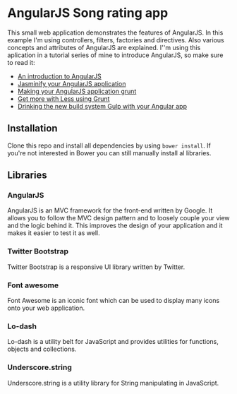 # AngularJS Song rating app
This small web application demonstrates the features of AngularJS. In this example I'm using controllers, filters, factories and directives. Also various concepts and attributes of AngularJS are explained.
I''m using this aplication in a tutorial series of mine to introduce AngularJS, so make sure to read it:

- [An introduction to AngularJS](http://g00glen00b.be/angularjs-introduction)
- [Jasminify your AngularJS application](http://g00glen00b.be/jasminify-angular-app/)
- [Making your AngularJS application grunt](http://g00glen00b.be/angular-grunt/)
- [Get more with Less using Grunt](http://g00glen00b.be/less-grunt/)
- [Drinking the new build system Gulp with your Angular app](http://g00glen00b.be/gulp-angular)

## Installation
Clone this repo and install all dependencies by using `bower install`. If you're not interested in Bower you can still manually install al libraries.

## Libraries

### AngularJS
AngularJS is an MVC framework for the front-end written by Google. It allows you to follow the MVC design pattern and to loosely couple your view and the logic behind it.
This improves the design of your application and it makes it easier to test it as well.

### Twitter Bootstrap
Twitter Bootstrap is a responsive UI library written by Twitter.

### Font awesome
Font Awesome is an iconic font which can be used to display many icons onto your web application.

### Lo-dash
Lo-dash is a utility belt for JavaScript and provides utilities for functions, objects and collections.

### Underscore.string
Underscore.string is a utility library for String manipulating in JavaScript.